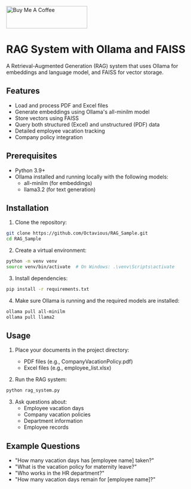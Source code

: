 <a href="https://www.buymeacoffee.com/ArabicAI" target="_blank"><img src="https://cdn.buymeacoffee.com/buttons/v2/default-yellow.png" alt="Buy Me A Coffee" style="height: 60px !important;width: 217px !important;" ></a>
# RAG System with Ollama and FAISS

A Retrieval-Augmented Generation (RAG) system that uses Ollama for embeddings and language model, and FAISS for vector storage.

## Features

- Load and process PDF and Excel files
- Generate embeddings using Ollama's all-minilm model
- Store vectors using FAISS
- Query both structured (Excel) and unstructured (PDF) data
- Detailed employee vacation tracking
- Company policy integration

## Prerequisites

- Python 3.9+
- Ollama installed and running locally with the following models:
  - all-minilm (for embeddings)
  - llama3.2 (for text generation)

## Installation

1. Clone the repository:
```bash
git clone https://github.com/Octavious/RAG_Sample.git
cd RAG_Sample
```

2. Create a virtual environment:
```bash
python -m venv venv
source venv/bin/activate  # On Windows: .\venv\Scripts\activate
```

3. Install dependencies:
```bash
pip install -r requirements.txt
```

4. Make sure Ollama is running and the required models are installed:
```bash
ollama pull all-minilm
ollama pull llama2
```

## Usage

1. Place your documents in the project directory:
   - PDF files (e.g., CompanyVacationPolicy.pdf)
   - Excel files (e.g., employee_list.xlsx)

2. Run the RAG system:
```bash
python rag_system.py
```

3. Ask questions about:
   - Employee vacation days
   - Company vacation policies
   - Department information
   - Employee records

## Example Questions

- "How many vacation days has [employee name] taken?"
- "What is the vacation policy for maternity leave?"
- "Who works in the HR department?"
- "How many vacation days remain for [employee name]?"
